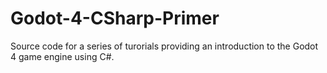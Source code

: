 # Godot-4-CSharp-Primer
Source code for a series of turorials providing an introduction to the Godot 4 game engine using C#.
